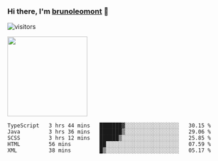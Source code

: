 ### Hi there, I'm [brunoleomont](https://www.linkedin.com/in/brunoleomont/) 👋

![visitors](https://visitor-badge.glitch.me/badge?page_id=page.id)

<img height="180em" src="https://github-readme-stats.vercel.app/api?username=brunoleomont&show_icons=true&hide_border=true&&count_private=true&include_all_commits=true" />

<!--START_SECTION:waka-->
```text
TypeScript   3 hrs 44 mins   ███████▓░░░░░░░░░░░░░░░░░   30.15 % 
Java         3 hrs 36 mins   ███████▒░░░░░░░░░░░░░░░░░   29.06 % 
SCSS         3 hrs 12 mins   ██████▒░░░░░░░░░░░░░░░░░░   25.85 % 
HTML         56 mins         ██░░░░░░░░░░░░░░░░░░░░░░░   07.59 % 
XML          38 mins         █▒░░░░░░░░░░░░░░░░░░░░░░░   05.17 % 
```
<!--END_SECTION:waka-->

<!--
**brunoleomont/brunoleomont** is a ✨ _special_ ✨ repository because its `README.md` (this file) appears on your GitHub profile.

Here are some ideas to get you started:

- 🔭 I’m currently working on ...
- 🌱 I’m currently learning ...
- 👯 I’m looking to collaborate on ...
- 🤔 I’m looking for help with ...
- 💬 Ask me about ...
- 📫 How to reach me: ...
- 😄 Pronouns: ...
- ⚡ Fun fact: ...
-->
